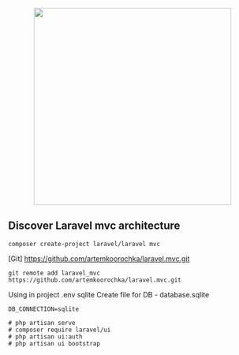 <p align="center"><a href="https://laravel.com" target="_blank"><img src="https://raw.githubusercontent.com/laravel/art/master/logo-lockup/5%20SVG/2%20CMYK/1%20Full%20Color/laravel-logolockup-cmyk-red.svg" width="400"></a></p>

## Discover Laravel mvc architecture

```composer log
composer create-project laravel/laravel mvc
```
[Git] https://github.com/artemkoorochka/laravel.mvc.git
```
git remote add laravel_mvc https://github.com/artemkoorochka/laravel.mvc.git
```
Using in project .env sqlite Create file for DB - database.sqlite
```
DB_CONNECTION=sqlite
```

```
# php artisan serve
# composer require laravel/ui
# php artisan ui:auth
# php artisan ui bootstrap
```

